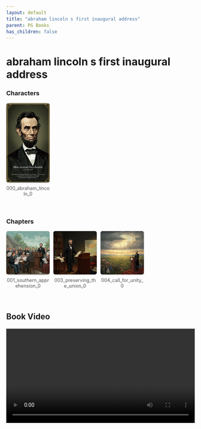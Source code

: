 ```yaml
---
layout: default
title: "abraham lincoln s first inaugural address"
parent: PG Books
has_children: false
---
```



<style>
.image-gallery {
  display: flex;
  flex-wrap: wrap;
  justify-content: space-between;
  margin-bottom: 20px;
}

.image-row {
  display: flex;
  justify-content: flex-start;
  width: 100%;
  margin-bottom: 20px;
}

.image-item {
  width: 23%;
  margin-right: 2%;
  text-align: center;
}

.image-item:last-child {
  margin-right: 0;
}

.image-item img {
  width: 100%;
  height: auto;
  object-fit: cover;
  border-radius: 5px;
  box-shadow: 0 2px 4px rgba(0,0,0,0.1);
}

.image-item p {
  margin-top: 5px;
  font-size: 0.9em;
  color: #555;
}

.video-container {
  margin: 20px 0;
}
</style>


# abraham lincoln s first inaugural address

<h3>Characters</h3>
<div class="image-gallery">
<div class="image-row">
  <div class="image-item">
    <img src="../../assets/pg_books_ai_generated_photos/abraham_lincoln_s_first_inaugural_address/characters/000_abraham_lincoln_0.png" alt="000_abraham_lincoln_0">
    <p>000_abraham_lincoln_0</p>
  </div>
</div>
</div>

<h3>Chapters</h3>
<div class="image-gallery">
<div class="image-row">
  <div class="image-item">
    <img src="../../assets/pg_books_ai_generated_photos/abraham_lincoln_s_first_inaugural_address/chapters/001_southern_apprehension_0.png" alt="001_southern_apprehension_0">
    <p>001_southern_apprehension_0</p>
  </div>
  <div class="image-item">
    <img src="../../assets/pg_books_ai_generated_photos/abraham_lincoln_s_first_inaugural_address/chapters/003_preserving_the_union_0.png" alt="003_preserving_the_union_0">
    <p>003_preserving_the_union_0</p>
  </div>
  <div class="image-item">
    <img src="../../assets/pg_books_ai_generated_photos/abraham_lincoln_s_first_inaugural_address/chapters/004_call_for_unity_0.png" alt="004_call_for_unity_0">
    <p>004_call_for_unity_0</p>
  </div>
</div>
</div>

<h2>Book Video</h2>
<div class="video-container">
  <video controls width="100%">
    <source src="../../assets/pg_books_ai_generated_videos/abraham_lincoln_s_first_inaugural_address.mp4" type="video/mp4">
    Your browser does not support the video tag.
  </video>
</div>

